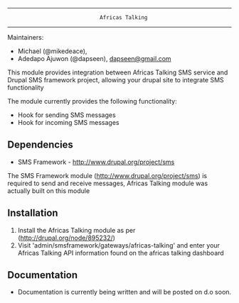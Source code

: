 
--------------------------------------------------------------------------------
                                 Africas Talking
--------------------------------------------------------------------------------

Maintainers:
 * Michael  (@mikedeace),
 * Adedapo Ajuwon (@dapseen), dapseen@gmail.com

This module provides integration between Africas Talking SMS service and
Drupal SMS framework project, allowing your drupal site to integrate
SMS functionality

The module currently provides the following functionality:

- Hook for sending SMS messages
- Hook for incoming SMS messages


Dependencies
------------

* SMS Framework - http://www.drupal.org/project/sms

The SMS Framework module (http://www.drupal.org/project/sms)
is required to send and receive messages, Africas Talking module
was actually built on this module


Installation
------------

1. Install the Africas Talking module as per (http://drupal.org/node/895232/)
2. Visit 'admin/smsframework/gateways/africas-talking' and enter your Africas Talking API information
   found on the africas talking dashboard


Documentation
-------------
* Documentation is currently being written and will be posted on d.o soon.
